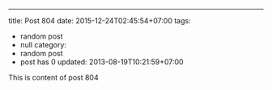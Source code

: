 ---
title: Post 804
date: 2015-12-24T02:45:54+07:00
tags:
  - random post
  - null
category:
  - random post
  - post has 0
updated: 2013-08-19T10:21:59+07:00

This is content of post 804
